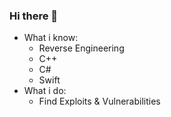 ### Hi there 👋
  - What i know:
    - Reverse Engineering
    - C++
    - C#
    - Swift
  - What i do:
    - Find Exploits & Vulnerabilities
<!--
**pwd0kernel/pwd0kernel** is a ✨ _special_ ✨ repository because its `README.md` (this file) appears on your GitHub profile.

Here are some ideas to get you started:

- 🔭 I’m currently working on ...
- 🌱 I’m currently learning ...
- 👯 I’m looking to collaborate on ...
- 🤔 I’m looking for help with ...
- 💬 Ask me about ...
- 📫 How to reach me: ...
- 😄 Pronouns: ...
- ⚡ Fun fact: ...
-->
